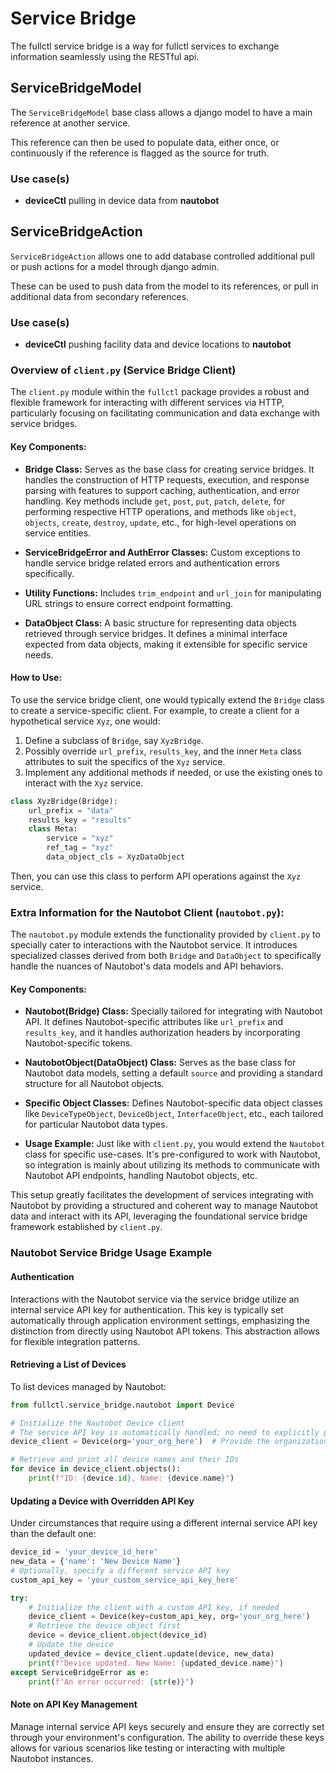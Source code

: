 # Service Bridge

The fullctl service bridge is a way for fullctl services to exchange information seamlessly using the RESTful api.

## ServiceBridgeModel

The `ServiceBridgeModel` base class allows a django model to have a main reference at another service.

This reference can then be used to populate data, either once, or continuously if the reference is flagged as the
source for truth.

### Use case(s)

- **deviceCtl** pulling in device data from **nautobot**

## ServiceBridgeAction

`ServiceBridgeAction` allows one to add database controlled additional pull or push actions for a model through django admin.

These can be used to push data from the model to its references, or pull in additional data from secondary references.

### Use case(s)

- **deviceCtl** pushing facility data and device locations to **nautobot**

### Overview of `client.py` (Service Bridge Client)

The `client.py` module within the `fullctl` package provides a robust and flexible framework for interacting with different services via HTTP, particularly focusing on facilitating communication and data exchange with service bridges.

#### Key Components:

- **Bridge Class:** Serves as the base class for creating service bridges. It handles the construction of HTTP requests, execution, and response parsing with features to support caching, authentication, and error handling. Key methods include `get`, `post`, `put`, `patch`, `delete`, for performing respective HTTP operations, and methods like `object`, `objects`, `create`, `destroy`, `update`, etc., for high-level operations on service entities.
- **ServiceBridgeError and AuthError Classes:** Custom exceptions to handle service bridge related errors and authentication errors specifically.

- **Utility Functions:** Includes `trim_endpoint` and `url_join` for manipulating URL strings to ensure correct endpoint formatting.

- **DataObject Class:** A basic structure for representing data objects retrieved through service bridges. It defines a minimal interface expected from data objects, making it extensible for specific service needs.

#### How to Use:

To use the service bridge client, one would typically extend the `Bridge` class to create a service-specific client. For example, to create a client for a hypothetical service `Xyz`, one would:
1. Define a subclass of `Bridge`, say `XyzBridge`.
2. Possibly override `url_prefix`, `results_key`, and the inner `Meta` class attributes to suit the specifics of the `Xyz` service.
3. Implement any additional methods if needed, or use the existing ones to interact with the `Xyz` service.

```python
class XyzBridge(Bridge):
    url_prefix = "data"
    results_key = "results"
    class Meta:
        service = "xyz"
        ref_tag = "xyz"
        data_object_cls = XyzDataObject
```

Then, you can use this class to perform API operations against the `Xyz` service.

### Extra Information for the Nautobot Client (`nautobot.py`):

The `nautobot.py` module extends the functionality provided by `client.py` to specially cater to interactions with the Nautobot service. It introduces specialized classes derived from both `Bridge` and `DataObject` to specifically handle the nuances of Nautobot's data models and API behaviors.

#### Key Components:

- **Nautobot(Bridge) Class:** Specially tailored for integrating with Nautobot API. It defines Nautobot-specific attributes like `url_prefix` and `results_key`, and it handles authorization headers by incorporating Nautobot-specific tokens.

- **NautobotObject(DataObject) Class:** Serves as the base class for Nautobot data models, setting a default `source` and providing a standard structure for all Nautobot objects.

- **Specific Object Classes:** Defines Nautobot-specific data object classes like `DeviceTypeObject`, `DeviceObject`, `InterfaceObject`, etc., each tailored for particular Nautobot data types.

- **Usage Example:** Just like with `client.py`, you would extend the `Nautobot` class for specific use-cases. It's pre-configured to work with Nautobot, so integration is mainly about utilizing its methods to communicate with Nautobot API endpoints, handling Nautobot objects, etc.

This setup greatly facilitates the development of services integrating with Nautobot by providing a structured and coherent way to manage Nautobot data and interact with its API, leveraging the foundational service bridge framework established by `client.py`.

### Nautobot Service Bridge Usage Example

#### Authentication
Interactions with the Nautobot service via the service bridge utilize an internal service API key for authentication. This key is typically set automatically through application environment settings, emphasizing the distinction from directly using Nautobot API tokens. This abstraction allows for flexible integration patterns.

#### Retrieving a List of Devices

To list devices managed by Nautobot:

```python
from fullctl.service_bridge.nautobot import Device

# Initialize the Nautobot Device client
# The service API key is automatically handled; no need to explicitly provide it here
device_client = Device(org='your_org_here')  # Provide the organization slug

# Retrieve and print all device names and their IDs
for device in device_client.objects():
    print(f"ID: {device.id}, Name: {device.name}")
```

#### Updating a Device with Overridden API Key

Under circumstances that require using a different internal service API key than the default one:

```python
device_id = 'your_device_id_here'
new_data = {'name': 'New Device Name'}
# Optionally, specify a different service API key
custom_api_key = 'your_custom_service_api_key_here'

try:
    # Initialize the client with a custom API key, if needed
    device_client = Device(key=custom_api_key, org='your_org_here')
    # Retrieve the device object first
    device = device_client.object(device_id)
    # Update the device
    updated_device = device_client.update(device, new_data)
    print(f"Device updated. New Name: {updated_device.name}")
except ServiceBridgeError as e:
    print(f"An error occurred: {str(e)}")
```

#### Note on API Key Management

Manage internal service API keys securely and ensure they are correctly set through your environment's configuration. The ability to override these keys allows for various scenarios like testing or interacting with multiple Nautobot instances.
